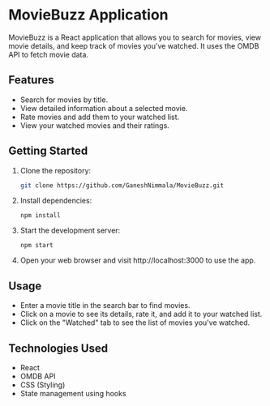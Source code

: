 # MovieBuzz Application

MovieBuzz is a React application that allows you to search for movies, view movie details, and keep track of movies you've watched. It uses the OMDB API to fetch movie data.

## Features

- Search for movies by title.
- View detailed information about a selected movie.
- Rate movies and add them to your watched list.
- View your watched movies and their ratings.

## Getting Started

1.  Clone the repository:

    ```bash
    git clone https://github.com/GaneshNimmala/MovieBuzz.git
    ```

2.  Install dependencies:

        npm install

3.  Start the development server:

        npm start

4.  Open your web browser and visit http://localhost:3000 to use the app.

## Usage

- Enter a movie title in the search bar to find movies.
- Click on a movie to see its details, rate it, and add it to your watched list.
- Click on the "Watched" tab to see the list of movies you've watched.

## Technologies Used

- React
- OMDB API
- CSS (Styling)
- State management using hooks
